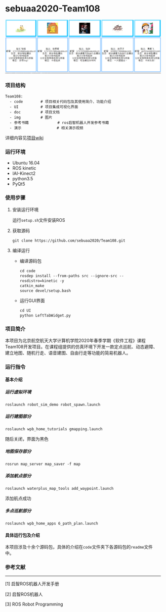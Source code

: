 # sebuaa2020-Team108

![image-20200608161219878](img/readme_img.png)

### 项目结构

```
Team108:
  - code 		# 项目相关代码包及其使用简介、功能介绍
  - UI 			# 项目集成可视化界面
  - doc 		# 项目文档
  - img			# 图片
  - 参考书籍			 # ros启智机器人开发参考书籍
  - 演示 				  # 相关演示视频
```

详细内容见[项目wiki](https://github.com/sebuaa2020/Team108/wiki/)

### 运行环境

- Ubuntu 16.04
- ROS kinetic
- IAI-Kinect2
- python3.5
- PyQt5

### 使用步骤

1. 安装运行环境

   运行`setup.sh`文件安装ROS

2. 获取源码

   ```
   git clone https://github.com/sebuaa2020/Team108.git
   ```

3. 编译运行

   - 编译源码包

     ```
     cd code
     rosdep install --from-paths src --ignore-src --rosdistro=kinetic -y
     catkin_make
     source devel/setup.bash
     ```

   - 运行GUI界面

     ```
     cd UI
     python LeftTabWidget.py
     ```

### 项目简介

本项目为北京航空航天大学计算机学院2020年春季学期《软件工程》课程Team108开发项目。在课程组提供的仿真环境下开发一款定点巡航、动态避障、建立地图、随机行走、语音建图、自由行走等功能的简易机器人。

### 运行指令

#### 基本介绍

##### 运行虚拟环境

```
roslaunch robot_sim_demo robot_spawn.launch
```

##### 运行建图部分

```
roslaunch wpb_home_tutorials gmapping.launch
```

随后关闭，界面为黑色

##### 地图保存部分

```
rosrun map_server map_saver -f map
```

##### 添加航点部分

```
roslaunch waterplus_map_tools add_waypoint.launch
```

添加航点成功

##### 多点巡航部分

```
roslaunch wpb_home_apps 6_path_plan.launch
```

#### 具体运行包及介绍

本项目涉及十余个源码包，具体的介绍在`code`文件夹下各源码包的`readme`文件中。

### 参考文献

------

[1] 启智ROS机器人开发手册

[2] 启智ROS机器人

[3] ROS Robot Programming